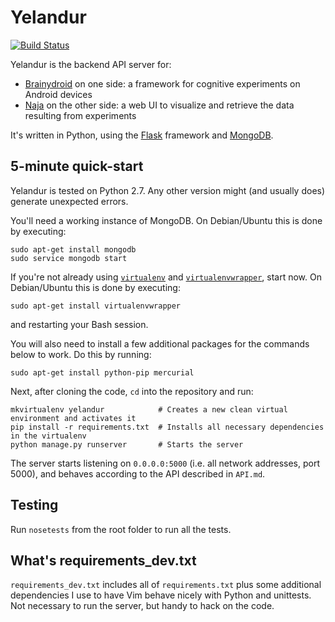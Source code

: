 Yelandur
========

[![Build Status](https://travis-ci.org/wehlutyk/yelandur.png?branch=master)](https://travis-ci.org/wehlutyk/yelandur)

Yelandur is the backend API server for:

* [Brainydroid](http://www.brainydroid.com/) on one side: a framework for cognitive experiments on Android devices
* [Naja](https://github.com/wehlutyk/naja) on the other side: a web UI to visualize and retrieve the data resulting from experiments

It's written in Python, using the [Flask](http://flask.pocoo.org/) framework and [MongoDB](http://www.mongodb.org/).


5-minute quick-start
--------------------

Yelandur is tested on Python 2.7. Any other version might (and usually does) generate unexpected errors.

You'll need a working instance of MongoDB. On Debian/Ubuntu this is done by executing:

    sudo apt-get install mongodb
    sudo service mongodb start

If you're not already using [`virtualenv`](http://www.virtualenv.org/en/latest/) and [`virtualenvwrapper`](http://www.doughellmann.com/projects/virtualenvwrapper/), start now. On Debian/Ubuntu this is done by executing:

    sudo apt-get install virtualenvwrapper

and restarting your Bash session.

You will also need to install a few additional packages for the commands below to work. Do this by running:

    sudo apt-get install python-pip mercurial

Next, after cloning the code, `cd` into the repository and run:

    mkvirtualenv yelandur            # Creates a new clean virtual environment and activates it
    pip install -r requirements.txt  # Installs all necessary dependencies in the virtualenv
    python manage.py runserver       # Starts the server

The server starts listening on `0.0.0.0:5000` (i.e. all network addresses, port 5000), and behaves according to the API described in `API.md`.


Testing
-------

Run `nosetests` from the root folder to run all the tests.


What's requirements_dev.txt
---------------------------

`requirements_dev.txt` includes all of `requirements.txt` plus some additional dependencies I use to have Vim behave nicely with Python and unittests. Not necessary to run the server, but handy to hack on the code.

